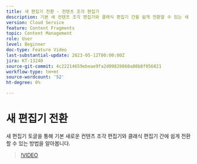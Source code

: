 ```yaml
---
title: 새 편집기 전환 - 컨텐츠 조각 편집기
description: 기본 새 컨텐츠 조각 편집기와 클래식 편집기 간을 쉽게 전환할 수 있는 새 편집기 전환 방법을 알아봅니다.
version: Cloud Service
feature: Content Fragments
topic: Content Management
role: User
level: Beginner
doc-type: Feature Video
last-substantial-update: 2023-05-12T00:00:00Z
jira: KT-13240
source-git-commit: 4c22214659ebeae9fa2d09828060a08b8f056821
workflow-type: tm+mt
source-wordcount: '52'
ht-degree: 0%

---
```



# 새 편집기 전환

새 편집기 토글을 통해 기본 새로운 컨텐츠 조각 편집기와 클래식 편집기 간에 쉽게 전환할 수 있는 방법을 알아봅니다.

>[!VIDEO](https://video.tv.adobe.com/v/3419312/?learn=on)
